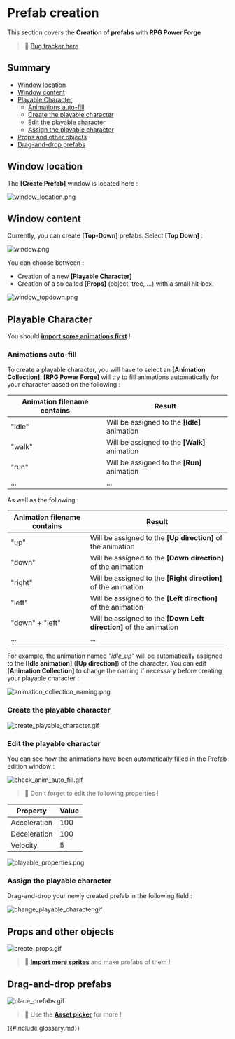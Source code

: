 # Prefab creation

This section covers the **Creation of prefabs** with **RPG Power Forge**

> 🐞 [Bug tracker here](https://trello.com/b/PIzgsYov/rpg-power-forge-road-map)

## Summary
- [Window location](#window-location)
- [Window content](#window-content)
- [Playable Character](#playable-character)
    - [Animations auto-fill](#animations-auto-fill)
    - [Create the playable character](#create-the-playable-character)
    - [Edit the playable character](#edit-the-playable-character)
    - [Assign the playable character](#assign-the-playable-character)
- [Props and other objects](#props-and-other-objects)
- [Drag-and-drop prefabs](#drag-and-drop-prefabs)


## Window location

The **[Create Prefab]** window is located here : 

![window_location.png](./../media/create_prefab/window_location.png)

## Window content

Currently, you can create **[Top-Down]** prefabs. Select **[Top Down]** :

![window.png](./../media/create_prefab/window.png)

You can choose between :
* Creation of a new **[Playable Character]**
* Creation of a so called **[Props]** (object, tree, ...) with a small hit-box.

![window_topdown.png](./../media/create_prefab/window_topdown.png)

## Playable Character

You should **[import some animations first](./import_spritesheet.md)** !

### Animations auto-fill

To create a playable character, you will have to select an **[Animation Collection]**. **[RPG Power Forge]** will try to fill animations automatically for your character based on the following :

Animation filename contains|Result
---|---
"idle" | Will be assigned to the **[Idle]** animation
"walk" | Will be assigned to the **[Walk]** animation
"run" | Will be assigned to the **[Run]** animation
... | ...

As well as the following :

Animation filename contains|Result
---|---
"up" | Will be assigned to the **[Up direction]** of the animation
"down" | Will be assigned to the **[Down direction]** of the animation
"right" | Will be assigned to the **[Right direction]** of the animation
"left" |Will be assigned to the **[Left direction]** of the animation
"down" + "left" |Will be assigned to the **[Down Left direction]** of the animation
... | ...

For example, the animation named *"idle_up"* will be automatically assigned to the **[Idle animation]** (**[Up direction]**) of the character. You can edit **[Animation Collection]** to change the naming if necessary before creating your playable character : 

![animation_collection_naming.png](./../media/import/animation_collection_naming.png)

### Create the playable character

![create_playable_character.gif](./../media/create_prefab/create_playable_character.gif)

### Edit the playable character

You can see how the animations have been automatically filled in the Prefab edition window :

![check_anim_auto_fill.gif](./../media/create_prefab/check_anim_auto_fill.gif)

> 🐲 Don't forget to edit the following properties !

Property|Value
---|---
Acceleration | 100
Deceleration | 100
Velocity | 5

![playable_properties.png](./../media/create_prefab/playable_properties.png)

### Assign the playable character

Drag-and-drop your newly created prefab in the following field :

![change_playable_character.gif](./../media/create_prefab/change_playable_character.gif)

## Props and other objects

![create_props.gif](./../media/create_prefab/create_props.gif)

> 🐲 **[Import more sprites](./import_sprites.md)** and make prefabs of them !

## Drag-and-drop prefabs

![place_prefabs.gif](./../media/create_prefab/place_prefabs.gif)

> 🐲 Use the **[Asset picker](./place_props.md)** for more !

{{#include glossary.md}}